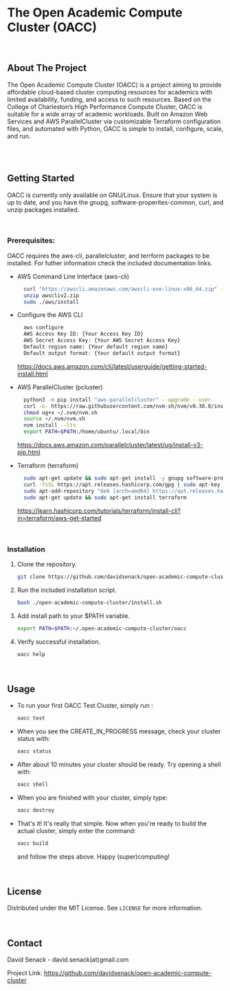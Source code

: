 # The Open Academic Compute Cluster (OACC)

<br>

## About The Project

The Open Academic Compute Cluster (OACC) is a project aiming to provide affordable cloud-based cluster computing resources for academics with limited availability, funding, and access to such resources. Based on the College of Charleston’s High Performance Compute Cluster, OACC is suitable for a wide array of academic workloads. Built on Amazon Web Services and AWS ParallelCluster via customizable Terraform configuration files,  and automated with Python, OACC is simple to install, configure, scale, and run.   

<br>
<br>

## Getting Started

OACC is currently only available on GNU/Linux. Ensure that your system is up to date, and you have the gnupg, software-properites-common, curl, and unzip packages installed.

<br>

### Prerequisites:

OACC requires the aws-cli, parallelcluster, and terrform packages to be installed. For futher information check the included documentation links.

* AWS Command Line Interface (aws-cli)

  ```sh
    curl "https://awscli.amazonaws.com/awscli-exe-linux-x86_64.zip" -o "awscliv2.zip"
    unzip awscliv2.zip
    sudo ./aws/install
  ```

* Configure the AWS CLI

  ```sh
    aws configure
    AWS Access Key ID: {Your Access Key ID}
    AWS Secret Access Key: {Your AWS Secret Access Key}
    Default region name: {Your default region name}
    Default output format: {Your default output format}
  ```

  https://docs.aws.amazon.com/cli/latest/userguide/getting-started-install.html

* AWS ParallelCluster (pcluster)
  ```sh
    python3 -m pip install "aws-parallelcluster" --upgrade --user
    curl -o- https://raw.githubusercontent.com/nvm-sh/nvm/v0.38.0/install.sh | bash
    chmod ug+x ~/.nvm/nvm.sh
    source ~/.nvm/nvm.sh
    nvm install --lts
    export PATH=$PATH:/home/ubuntu/.local/bin
  ```

  https://docs.aws.amazon.com/parallelcluster/latest/ug/install-v3-pip.html

* Terraform (terraform)

  ```sh
    sudo apt-get update && sudo apt-get install -y gnupg software-properties-common curl
    curl -fsSL https://apt.releases.hashicorp.com/gpg | sudo apt-key add -
    sudo apt-add-repository "deb [arch=amd64] https://apt.releases.hashicorp.com $(lsb_release -cs) main"
    sudo apt-get update && sudo apt-get install terraform
  ```

  https://learn.hashicorp.com/tutorials/terraform/install-cli?in=terraform/aws-get-started

<br>

### Installation

1. Clone the repository.

   ```sh
   git clone https://github.com/davidsenack/open-academic-compute-cluster.git
   ```
3. Run the included installation script.

   ```sh
   bash ./open-academic-compute-cluster/install.sh
   ```
4. Add install path to your $PATH variable.

   ```sh
   export PATH=$PATH:~/.open-academic-compute-cluster/oacc
   ```

5. Verify successful installation.

   ```sh
   oacc help
   ```

<br>

## Usage

* To run your first OACC Test Cluster, simply run :

    ```sh
    oacc test
    ```
* When you see the CREATE_IN_PROGRESS message, check your cluster status with:

    ```sh
    oacc status
    ```
* After about 10 minutes your cluster should be ready. Try opening a shell with:

    ```sh
    oacc shell
    ```
* When you are finished with your cluster, simply type:

    ```sh
    oacc destroy
    ```

* That's it! It's really that simple. Now when you're ready to build the actual cluster, simply enter the command:

    ```sh
    oacc build
    ```

    and follow the steps above. Happy (super)computing!


<br>

## License

Distributed under the MIT License. See `LICENSE` for more information.

<br>

## Contact

David Senack - david.senack(at)gmail.com

Project Link: https://github.com/davidsenack/open-academic-compute-cluster